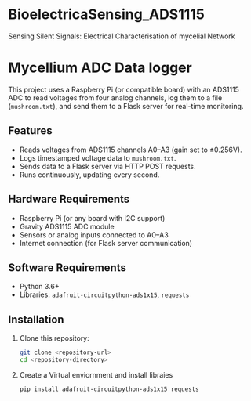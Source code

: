 # BioelectricaSensing_ADS1115
Sensing Silent Signals: Electrical Characterisation of mycelial Network


# Mycellium ADC Data logger
This project uses a Raspberry Pi (or compatible board) with an ADS1115 ADC to read voltages from four analog channels, log them to a file (`mushroom.txt`), and send them to a Flask server for real-time monitoring.

## Features
- Reads voltages from ADS1115 channels A0–A3 (gain set to ±0.256V).
- Logs timestamped voltage data to `mushroom.txt`.
- Sends data to a Flask server via HTTP POST requests.
- Runs continuously, updating every second.

## Hardware Requirements
- Raspberry Pi (or any board with I2C support)
- Gravity ADS1115 ADC module
- Sensors or analog inputs connected to A0–A3
- Internet connection (for Flask server communication)

## Software Requirements
- Python 3.6+
- Libraries: `adafruit-circuitpython-ads1x15`, `requests`

## Installation
1. Clone this repository:
   ```bash
   git clone <repository-url>
   cd <repository-directory>
   ```
2. Create a Virtual enviornment and install libraies
    ```bash
    pip install adafruit-circuitpython-ads1x15 requests
    ```
